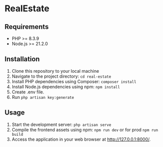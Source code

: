 # RealEstate 

## Requirements

- PHP >= 8.3.9
- Node.js >= 21.2.0

## Installation

1. Clone this repository to your local machine
2. Navigate to the project directory: `cd real-estate`
3. Install PHP dependencies using Composer: `composer install`
4. Install Node.js dependencies using npm: `npm install`
5. Create .env file.
6. Run `php artisan key:generate`


## Usage

1. Start the development server: `php artisan serve`
2. Compile the frontend assets using npm: `npm run dev` or for prod `npm run build`
3. Access the application in your web browser at http://127.0.0.1:8000/.
